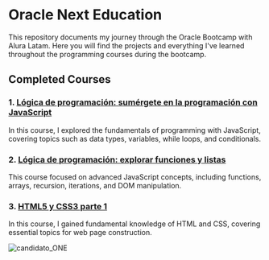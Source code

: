 # Oracle Next Education

This repository documents my journey through the Oracle Bootcamp with Alura Latam. Here you will find the projects and everything I've learned throughout the programming courses during the bootcamp.

## Completed Courses

### 1. [Lógica de programación: sumérgete en la programación con JavaScript](https://github.com/jefersonfuentes/oracle-one/tree/main/logica-programacion)

In this course, I explored the fundamentals of programming with JavaScript, covering topics such as data types, variables, while loops, and conditionals.

### 2. [Lógica de programación: explorar funciones y listas](https://github.com/jefersonfuentes/oracle-one/tree/main/logica-programacion-02)

This course focused on advanced JavaScript concepts, including functions, arrays, recursion, iterations, and DOM manipulation.

### 3. [HTML5 y CSS3 parte 1](https://github.com/jefersonfuentes/oracle-one/tree/main/HTML5-y-CSS3-01)

In this course, I gained fundamental knowledge of HTML and CSS, covering essential topics for web page construction.

![candidato_ONE](https://github.com/jefersonfuentes/oracle-one/assets/121473165/f4d4b653-a960-4e69-8128-6889de38b111)

